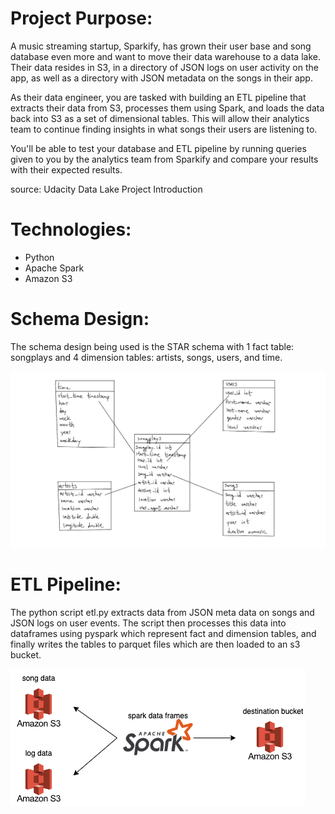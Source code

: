 # Project Purpose:
A music streaming startup, Sparkify, has grown their user base and song database even more and want to move their data warehouse to a data lake. Their data resides in S3, in a directory of JSON logs on user activity on the app, as well as a directory with JSON metadata on the songs in their app.

As their data engineer, you are tasked with building an ETL pipeline that extracts their data from S3, processes them using Spark, and loads the data back into S3 as a set of dimensional tables. This will allow their analytics team to continue finding insights in what songs their users are listening to.

You'll be able to test your database and ETL pipeline by running queries given to you by the analytics team from Sparkify and compare your results with their expected results.

source: Udacity Data Lake Project Introduction

# Technologies:
- Python
- Apache Spark
- Amazon S3

# Schema Design:
The schema design being used is the STAR schema with 1 fact table: songplays and 4 dimension tables: artists, songs, users, and time.

![Schema Image](./star.png "Schema Image")

# ETL Pipeline:
The python script etl.py extracts data from JSON meta data on songs and JSON logs on user events. The script then processes this data into dataframes using pyspark which represent fact and dimension tables, and finally writes the tables to parquet files which are then loaded to an s3 bucket.

![ETL Image](./etl-graph.png "ETL Image")
